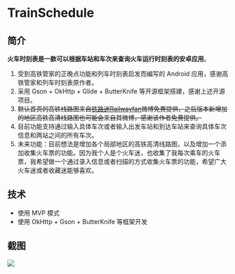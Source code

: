 # TrainSchedule

## 简介
**火车时刻表是一款可以根据车站和车次来查询火车运行时刻表的安卓应用**。  
1. 受到高铁管家的正晚点功能和列车时刻表启发而编写的 Android 应用，感谢高铁管家和列车时刻表原作者。  
2. 采用 Gson + OkHttp + Glide + ButterKnife 等开源框架搭建，感谢上述开源项目。  
3. ~~默认首页的高铁线路图来自[铁路迷Railwayfan](https://weibo.com/u/2535241775)微博免费提供，之后版本新增加的地区高铁高清线路图也可能会来自其微博，感谢该作者免费提供。~~ 
4. 目前功能支持通过输入具体车次或者输入出发车站和到达车站来查询具体车次信息和两站之间的所有车次。  
5. 未来功能：目前想法是增加各个局部地区的高铁高清线路图，以及增加一个添加收集火车票的功能。因为我个人是个火车迷，也收集了我每次乘车的火车票，我希望做一个通过录入信息或者扫描的方式收集火车票的功能，希望广大火车迷或者收藏迷能够喜欢。  

## 技术
* 使用 MVP 模式
* 使用 OkHttp + Gson + ButterKnife 等框架开发

## 截图
![](https://i.loli.net/2021/02/21/KEYzNm1gR29ZAjn.jpg)
